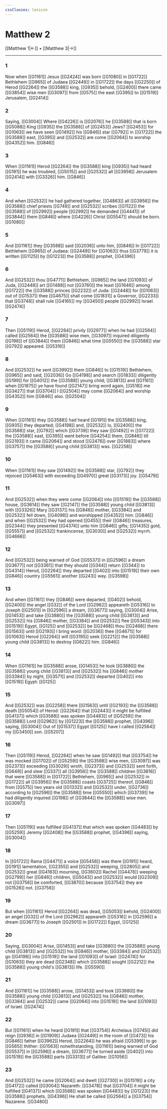 ```yaml
---
cssClasses: lexicon
---
```

# Matthew 2

[[Matthew 1|←]] • [[Matthew 3|→]]

---

### 1
Now when [[G1161]] Jesus [[G2424]] was born [[G1080]] in [[G1722]] Bethlehem [[G965]] of Judaea [[G2449]] in [[G1722]] the days [[G2250]] of Herod [[G2264]] the [[G3588]] king, [[G935]] behold, [[G2400]] there came [[G3854]] wise men [[G3097]] from [[G575]] the east [[G395]] to [[G1519]] Jerusalem, [[G2414]]

### 2
Saying, [[G3004]] Where [[G4226]] is [[G2076]] he [[G3588]] that is born [[G5088]] King [[G935]] the [[G3588]] of [[G2453]] Jews? [[G2453]] for [[G1063]] we have seen [[G1492]] his [[G846]] star [[G792]] in [[G1722]] the [[G3588]] east, [[G395]] and [[G2532]] are come [[G2064]] to worship [[G4352]] him. [[G846]]

### 3
When [[G1161]] Herod [[G2264]] the [[G3588]] king [[G935]] had heard [[G191]] he was troubled, [[G5015]] and [[G2532]] all [[G3956]] Jerusalem [[G2414]] with [[G3326]] him. [[G846]]

### 4
And when [[G2532]] he had gathered together, [[G4863]] all [[G3956]] the [[G3588]] chief priests [[G749]] and [[G2532]] scribes [[G1122]] the [[G3588]] of [[G2992]] people [[G2992]] he demanded [[G4441]] of [[G3844]] them [[G846]] where [[G4226]] Christ [[G5547]] should be born. [[G1080]]

### 5
And [[G1161]] they [[G3588]] said [[G2036]] unto him, [[G846]] In [[G1722]] Bethlehem [[G965]] of Judaea: [[G2449]] for [[G1063]] thus [[G3779]] it is written [[G1125]] by [[G1223]] the [[G3588]] prophet, [[G4396]]

### 6
And [[G2532]] thou [[G4771]] Bethlehem, [[G965]] the land [[G1093]] of Juda, [[G2448]] art [[G1488]] not [[G3760]] the least [[G1646]] among [[G1722]] the [[G3588]] princes [[G2232]] of Juda: [[G2448]] for [[G1063]] out of [[G1537]] thee [[G4675]] shall come [[G1831]] a Governor, [[G2233]] that [[G3748]] shall rule [[G4165]] my [[G3450]] people [[G2992]] Israel. [[G2474]]

### 7
Then [[G5119]] Herod, [[G2264]] privily [[G2977]] when he had [[G2564]] called [[G2564]] the [[G3588]] wise men, [[G3097]] inquired diligently [[G198]] of [[G3844]] them [[G846]] what time [[G5550]] the [[G3588]] star [[G792]] appeared. [[G5316]]

### 8
And [[G2532]] he sent [[G3992]] them [[G846]] to [[G1519]] Bethlehem, [[G965]] and said, [[G2036]] Go [[G4198]] and search [[G1833]] diligently [[G199]] for [[G4012]] the [[G3588]] young child; [[G3813]] and [[G1161]] when [[G1875]] ye have found [[G2147]] bring word again, [[G518]] me [[G3427]] that [[G3704]] I [[G2504]] may come [[G2064]] and worship [[G4352]] him [[G846]] also. [[G2504]]

### 9
When [[G1161]] they [[G3588]] had heard [[G191]] the [[G3588]] king, [[G935]] they departed; [[G4198]] and, [[G2532]] lo, [[G2400]] the [[G3588]] star, [[G792]] which [[G3739]] they saw [[G1492]] in [[G1722]] the [[G3588]] east, [[G395]] went before [[G4254]] them, [[G846]] till [[G2193]] it came [[G2064]] and stood [[G2476]] over [[G1883]] where [[G3757]] the [[G3588]] young child [[G3813]] was. [[G2258]]

### 10
When [[G1161]] they saw [[G1492]] the [[G3588]] star, [[G792]] they rejoiced [[G5463]] with exceeding [[G4970]] great [[G3173]] joy. [[G5479]]

### 11
And [[G2532]] when they were come [[G2064]] into [[G1519]] the [[G3588]] house, [[G3614]] they saw [[G2147]] the [[G3588]] young child [[G3813]] with [[G3326]] Mary [[G3137]] his [[G846]] mother, [[G3384]] and [[G2532]] fell down, [[G4098]] and worshipped [[G4352]] him: [[G846]] and when [[G2532]] they had opened [[G455]] their [[G846]] treasures, [[G2344]] they presented [[G4374]] unto him [[G846]] gifts; [[G1435]] gold, [[G5557]] and [[G2532]] frankincense, [[G3030]] and [[G2532]] myrrh. [[G4666]]

### 12
And [[G2532]] being warned of God [[G5537]] in [[G2596]] a dream [[G3677]] not [[G3361]] that they should [[G344]] return [[G344]] to [[G4314]] Herod, [[G2264]] they departed [[G402]] into [[G1519]] their own [[G846]] country [[G5561]] another [[G243]] way. [[G3598]]

### 13
And when [[G1161]] they [[G846]] were departed, [[G402]] behold, [[G2400]] the angel [[G32]] of the Lord [[G2962]] appeareth [[G5316]] to Joseph [[G2501]] in [[G2596]] a dream, [[G3677]] saying, [[G3004]] Arise, [[G1453]] and take [[G3880]] the [[G3588]] young child [[G3813]] and [[G2532]] his [[G846]] mother, [[G3384]] and [[G2532]] flee [[G5343]] into [[G1519]] Egypt, [[G125]] and [[G2532]] be [[G2468]] thou [[G2468]] there [[G1563]] until [[G2193]] I bring word: [[G2036]] thee [[G4671]] for [[G1063]] Herod [[G2264]] will [[G3195]] seek [[G2212]] the [[G3588]] young child [[G3813]] to destroy [[G622]] him. [[G846]]

### 14
When [[G1161]] he [[G3588]] arose, [[G1453]] he took [[G3880]] the [[G3588]] young child [[G3813]] and [[G2532]] his [[G846]] mother [[G3384]] by night, [[G3571]] and [[G2532]] departed [[G402]] into [[G1519]] Egypt: [[G125]]

### 15
And [[G2532]] was [[G2258]] there [[G1563]] until [[G2193]] the [[G3588]] death [[G5054]] of Herod: [[G2264]] that [[G2443]] it might be fulfilled [[G4137]] which [[G3588]] was spoken [[G4483]] of [[G5259]] the [[G3588]] Lord [[G2962]] by [[G1223]] the [[G3588]] prophet, [[G4396]] saying, [[G3004]] Out of [[G1537]] Egypt [[G125]] have I called [[G2564]] my [[G3450]] son. [[G5207]]

### 16
Then [[G5119]] Herod, [[G2264]] when he saw [[G1492]] that [[G3754]] he was mocked [[G1702]] of [[G5259]] the [[G3588]] wise men, [[G3097]] was [[G2373]] exceeding [[G3029]] wroth, [[G2373]] and [[G2532]] sent forth, [[G649]] and slew [[G337]] all [[G3956]] the [[G3588]] children [[G3816]] that were [[G3588]] in [[G1722]] Bethlehem, [[G965]] and [[G2532]] in [[G1722]] all [[G3956]] the [[G3588]] coasts [[G3725]] thereof, [[G846]] from [[G575]] two years old [[G1332]] and [[G2532]] under, [[G2736]] according to [[G2596]] the [[G3588]] time [[G5550]] which [[G3739]] he had diligently inquired [[G198]] of [[G3844]] the [[G3588]] wise men. [[G3097]]

### 17
Then [[G5119]] was fulfilled [[G4137]] that which was spoken [[G4483]] by [[G5259]] Jeremy [[G2408]] the [[G3588]] prophet, [[G4396]] saying, [[G3004]]

### 18
In [[G1722]] Rama [[G4471]] a voice [[G5456]] was there [[G191]] heard, [[G191]] lamentation, [[G2355]] and [[G2532]] weeping, [[G2805]] and [[G2532]] great [[G4183]] mourning, [[G3602]] Rachel [[G4478]] weeping [[G2799]] her [[G846]] children, [[G5043]] and [[G2532]] would [[G2309]] not [[G3756]] be comforted, [[G3870]] because [[G3754]] they are [[G1526]] not. [[G3756]]

### 19
But when [[G1161]] Herod [[G2264]] was dead, [[G5053]] behold, [[G2400]] an angel [[G32]] of the Lord [[G2962]] appeareth [[G5316]] in [[G2596]] a dream [[G3677]] to Joseph [[G2501]] in [[G1722]] Egypt, [[G125]]

### 20
Saying, [[G3004]] Arise, [[G1453]] and take [[G3880]] the [[G3588]] young child [[G3813]] and [[G2532]] his [[G846]] mother, [[G3384]] and [[G2532]] go [[G4198]] into [[G1519]] the land [[G1093]] of Israel: [[G2474]] for [[G1063]] they are dead [[G2348]] which [[G3588]] sought [[G2212]] the [[G3588]] young child's [[G3813]] life. [[G5590]]

### 21
And [[G1161]] he [[G3588]] arose, [[G1453]] and took [[G3880]] the [[G3588]] young child [[G3813]] and [[G2532]] his [[G846]] mother, [[G3384]] and [[G2532]] came [[G2064]] into [[G1519]] the land [[G1093]] of Israel. [[G2474]]

### 22
But [[G1161]] when he heard [[G191]] that [[G3754]] Archelaus [[G745]] did reign [[G936]] in [[G1909]] Judaea [[G2449]] in the room of [[G473]] his [[G846]] father [[G3962]] Herod, [[G2264]] he was afraid [[G5399]] to go [[G565]] thither: [[G1563]] notwithstanding, [[G1161]] being warned of God [[G5537]] in [[G2596]] a dream, [[G3677]] he turned aside [[G402]] into [[G1519]] the [[G3588]] parts [[G3313]] of Galilee: [[G1056]]

### 23
And [[G2532]] he came [[G2064]] and dwelt [[G2730]] in [[G1519]] a city [[G4172]] called [[G3004]] Nazareth: [[G3478]] that [[G3704]] it might be fulfilled [[G4137]] which [[G3588]] was spoken [[G4483]] by [[G1223]] the [[G3588]] prophets, [[G4396]] He shall be called [[G2564]] a [[G3754]] Nazarene. [[G3480]]